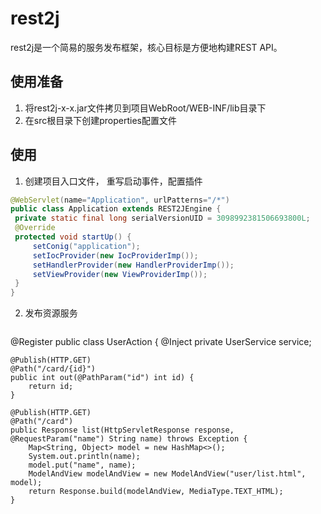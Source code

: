 # rest2j
  rest2j是一个简易的服务发布框架，核心目标是方便地构建REST API。
  
## 使用准备
  1. 将rest2j-x-x.jar文件拷贝到项目WebRoot/WEB-INF/lib目录下  
  2. 在src根目录下创建properties配置文件
  
## 使用
  1. 创建项目入口文件， 重写启动事件，配置插件
   ```java
   @WebServlet(name="Application", urlPatterns="/*")
public class Application extends REST2JEngine {
	private static final long serialVersionUID = 3098992381506693800L;
	@Override
	protected void startUp() {
		setConig("application");
		setIocProvider(new IocProviderImp());
		setHandlerProvider(new HandlerProviderImp());
		setViewProvider(new ViewProviderImp());
	}
}
   ```
  2. 发布资源服务
     ```java
@Register
public class UserAction {
	@Inject
	private UserService service;

	@Publish(HTTP.GET)
	@Path("/card/{id}")
	public int out(@PathParam("id") int id) {
		return id;
	}

	@Publish(HTTP.GET)
	@Path("/card")
	public Response list(HttpServletResponse response, @RequestParam("name") String name) throws Exception {
		Map<String, Object> model = new HashMap<>();
		System.out.println(name);
		model.put("name", name);
		ModelAndView modelAndView = new ModelAndView("user/list.html", model);
		return Response.build(modelAndView, MediaType.TEXT_HTML);
	}
   ```
  
  
